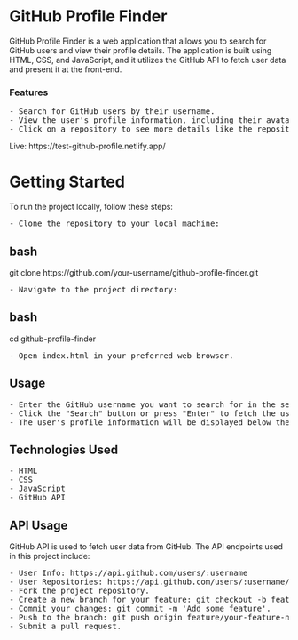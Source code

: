 
<h1>GitHub Profile Finder</h1>
<p>GitHub Profile Finder is a web application that allows you to search for GitHub users and view their profile details. The application is built using HTML, CSS, and JavaScript, and it utilizes the GitHub API to fetch user data and present it at the front-end.
</p>
<h3>Features</h3>
<pre>
- Search for GitHub users by their username.
- View the user's profile information, including their avatar, name, bio, location, and public repositories.
- Click on a repository to see more details like the repository name, description, and the number of stars.
</pre>
Live: https://test-github-profile.netlify.app/
<h1>Getting Started</h1>
To run the project locally, follow these steps:
<pre>
- Clone the repository to your local machine:
</pre>  
<h2>bash</h2>
git clone https://github.com/your-username/github-profile-finder.git
<pre>
- Navigate to the project directory:
</pre>
<h2>bash</h2>
cd github-profile-finder
<pre>
- Open index.html in your preferred web browser.
</pre>
<h2>Usage</h2>
<pre>
- Enter the GitHub username you want to search for in the search bar.
- Click the "Search" button or press "Enter" to fetch the user's profile data.
- The user's profile information will be displayed below the search bar.
</pre>
<h2>Technologies Used</h2>
<pre>
- HTML
- CSS
- JavaScript
- GitHub API
</pre>
<h2>API Usage</h2>
GitHub API is used to fetch user data from GitHub. The API endpoints used in this project include:
<pre>
- User Info: https://api.github.com/users/:username
- User Repositories: https://api.github.com/users/:username/repos
- Fork the project repository.
- Create a new branch for your feature: git checkout -b feature/your-feature-name.
- Commit your changes: git commit -m 'Add some feature'.
- Push to the branch: git push origin feature/your-feature-name.
- Submit a pull request.
</pre>
